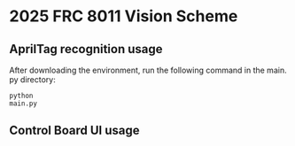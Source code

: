 # 2025 FRC 8011 Vision Scheme
## AprilTag recognition usage
After downloading the environment, run the following command in the main. py directory:

<code data-enlighter-language="raw" class="EnlighterJSRAW">python main.py</code>

## Control Board UI usage
